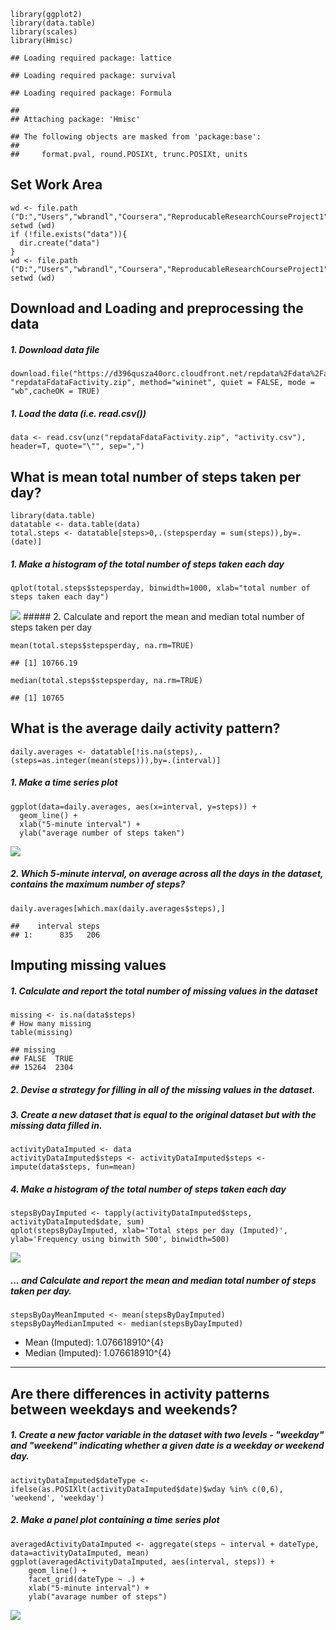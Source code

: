    library(ggplot2)
    library(data.table)
    library(scales)
    library(Hmisc)

    ## Loading required package: lattice

    ## Loading required package: survival

    ## Loading required package: Formula

    ## 
    ## Attaching package: 'Hmisc'

    ## The following objects are masked from 'package:base':
    ## 
    ##     format.pval, round.POSIXt, trunc.POSIXt, units

Set Work Area
-------------

    wd <- file.path ("D:","Users","wbrandl","Coursera","ReproducableResearchCourseProject1")
    setwd (wd)
    if (!file.exists("data")){
      dir.create("data")
    }
    wd <- file.path ("D:","Users","wbrandl","Coursera","ReproducableResearchCourseProject1","data")
    setwd (wd)

Download and Loading and preprocessing the data
-----------------------------------------------

##### 1. Download data file

    download.file("https://d396qusza40orc.cloudfront.net/repdata%2Fdata%2Factivity.zip", "repdataFdataFactivity.zip", method="wininet", quiet = FALSE, mode = "wb",cacheOK = TRUE)

##### 1. Load the data (i.e. read.csv())

    data <- read.csv(unz("repdataFdataFactivity.zip", "activity.csv"), header=T, quote="\"", sep=",")

What is mean total number of steps taken per day?
-------------------------------------------------

    library(data.table)
    datatable <- data.table(data)
    total.steps <- datatable[steps>0,.(stepsperday = sum(steps)),by=.(date)]

##### 1. Make a histogram of the total number of steps taken each day

    qplot(total.steps$stepsperday, binwidth=1000, xlab="total number of steps taken each day")

![](ReproducableResearchCourseProject1_files/figure-markdown_strict/unnamed-chunk-6-1.png)
\#\#\#\#\# 2. Calculate and report the mean and median total number of
steps taken per day

    mean(total.steps$stepsperday, na.rm=TRUE)

    ## [1] 10766.19

    median(total.steps$stepsperday, na.rm=TRUE)

    ## [1] 10765

What is the average daily activity pattern?
-------------------------------------------

    daily.averages <- datatable[!is.na(steps),.(steps=as.integer(mean(steps))),by=.(interval)]

##### 1. Make a time series plot

    ggplot(data=daily.averages, aes(x=interval, y=steps)) +
      geom_line() +
      xlab("5-minute interval") +
      ylab("average number of steps taken")

![](ReproducableResearchCourseProject1_files/figure-markdown_strict/unnamed-chunk-9-1.png)

##### 2. Which 5-minute interval, on average across all the days in the dataset, contains the maximum number of steps?

    daily.averages[which.max(daily.averages$steps),]

    ##    interval steps
    ## 1:      835   206

Imputing missing values
-----------------------

##### 1. Calculate and report the total number of missing values in the dataset

    missing <- is.na(data$steps)
    # How many missing
    table(missing)

    ## missing
    ## FALSE  TRUE 
    ## 15264  2304

##### 2. Devise a strategy for filling in all of the missing values in the dataset.

##### 3. Create a new dataset that is equal to the original dataset but with the missing data filled in.

    activityDataImputed <- data
    activityDataImputed$steps <- activityDataImputed$steps <- impute(data$steps, fun=mean)

##### 4. Make a histogram of the total number of steps taken each day

    stepsByDayImputed <- tapply(activityDataImputed$steps, activityDataImputed$date, sum)
    qplot(stepsByDayImputed, xlab='Total steps per day (Imputed)', ylab='Frequency using binwith 500', binwidth=500)

![](ReproducableResearchCourseProject1_files/figure-markdown_strict/unnamed-chunk-12-1.png)

##### ... and Calculate and report the mean and median total number of steps taken per day.

    stepsByDayMeanImputed <- mean(stepsByDayImputed)
    stepsByDayMedianImputed <- median(stepsByDayImputed)

-   Mean (Imputed): 1.076618910^{4}
-   Median (Imputed): 1.076618910^{4}

------------------------------------------------------------------------

Are there differences in activity patterns between weekdays and weekends?
-------------------------------------------------------------------------

##### 1. Create a new factor variable in the dataset with two levels - "weekday" and "weekend" indicating whether a given date is a weekday or weekend day.

    activityDataImputed$dateType <-  ifelse(as.POSIXlt(activityDataImputed$date)$wday %in% c(0,6), 'weekend', 'weekday')

##### 2. Make a panel plot containing a time series plot

    averagedActivityDataImputed <- aggregate(steps ~ interval + dateType, data=activityDataImputed, mean)
    ggplot(averagedActivityDataImputed, aes(interval, steps)) + 
        geom_line() + 
        facet_grid(dateType ~ .) +
        xlab("5-minute interval") + 
        ylab("avarage number of steps")

![](ReproducableResearchCourseProject1_files/figure-markdown_strict/unnamed-chunk-15-1.png)
